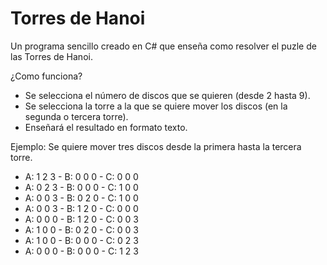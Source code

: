 # Torres de Hanoi
Un programa sencillo creado en C# que enseña como resolver el puzle de las Torres de Hanoi.

¿Como funciona?
- Se selecciona el número de discos que se quieren (desde 2 hasta 9).
- Se selecciona la torre a la que se quiere mover los discos (en la segunda o tercera torre).
- Enseñará el resultado en formato texto.

Ejemplo: Se quiere mover tres discos desde la primera hasta la tercera torre.
- A: 1 2 3 - B: 0 0 0 - C: 0 0 0
- A: 0 2 3 - B: 0 0 0 - C: 1 0 0
- A: 0 0 3 - B: 0 2 0 - C: 1 0 0
- A: 0 0 3 - B: 1 2 0 - C: 0 0 0
- A: 0 0 0 - B: 1 2 0 - C: 0 0 3
- A: 1 0 0 - B: 0 2 0 - C: 0 0 3
- A: 1 0 0 - B: 0 0 0 - C: 0 2 3
- A: 0 0 0 - B: 0 0 0 - C: 1 2 3